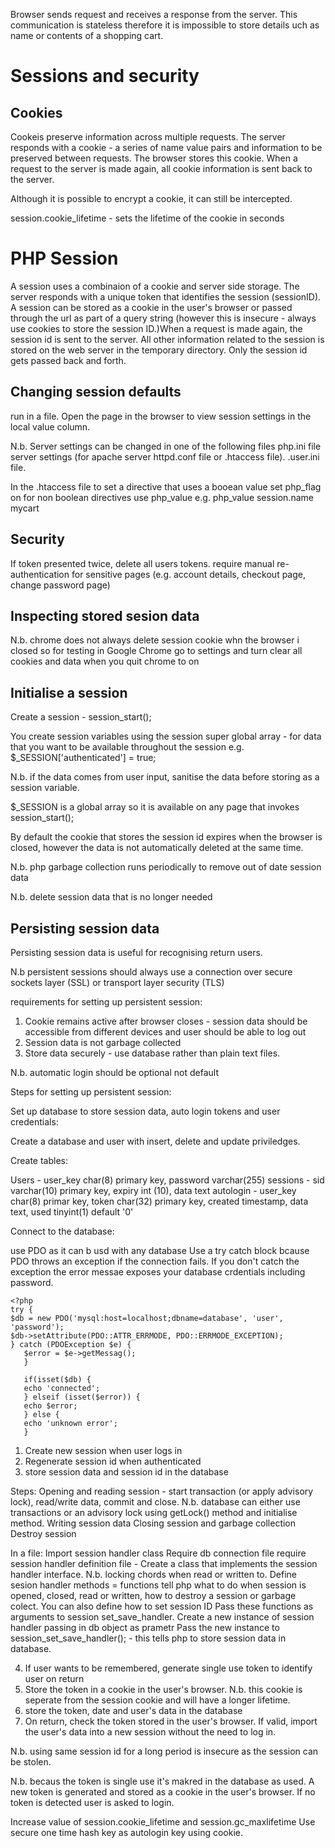 Browser sends request and receives a response from the server. This communication is stateless therefore it is impossible to store details uch as name or contents of a 
shopping cart.

Sessions and security
=========================

Cookies
--------
Cookeis preserve information across multiple requests.  The server responds with a cookie - a series of name value pairs and information to be preserved between requests. 
The browser stores this cookie. When a request to the server is made again, all cookie information is sent back to the server. 

Although it is possible to encrypt a cookie, it can still be intercepted.

session.cookie_lifetime - sets the lifetime of the cookie in seconds

PHP Session
=============
A session uses a combinaion of a cookie and server side storage.  The server responds with a unique token that identifies the session (sessionID).
A session can be stored as a cookie in the user's browser or passed through the url as part of a query string (however this is insecure - always use cookies 
to store the session ID.)When a request is made again, the session id is sent to the server.  All other information related to the session is stored on the 
web server in the temporary directory.  Only the session id gets passed back and forth.

Changing session defaults
--------------------------
run <?php php info(); ?> in a file.  Open the page in the browser to view session settings in the local value column.

N.b. Server settings can be changed in one of the following files php.ini file server settings (for apache server httpd.conf file or .htaccess file). .user.ini file.

In the .htaccess file to set a directive that uses a booean value set php_flag <directive name> on
  for non boolean directives use php_value <directive name> <value to set>
  e.g. php_value session.name mycart
  
Security
---------
If token presented twice, delete all users tokens.
require manual re-authentication for sensitive pages (e.g. account details, checkout page, change password page)
  
Inspecting stored sesion data
-------------------------------
N.b. chrome does not always delete session cookie whn the browser i closed so for testing in Google Chrome go to settings and turn clear all cookies and data when you 
quit chrome to on

Initialise a session
--------------------
Create a session - session_start();

You create session variables using the session super global array - for data that you want to be available throughout the session e.g. $_SESSION['authenticated'] = true;

N.b. if the data comes from user input, sanitise the data before storing as a session variable.

$_SESSION is a global array so it is available on any page that invokes session_start();

By default the cookie that stores the session id expires when the browser is closed, however the data is not automatically deleted at the same time.

N.b. php garbage collection runs periodically to remove out of date session data

N.b. delete session data that is no longer needed

Persisting session data
-----------------------
Persisting session data is useful for recognising return users. 

N.b persistent sessions should always use a connection over secure sockets layer (SSL) or transport layer security (TLS)

requirements for setting up persistent session:
1. Cookie remains active after browser closes - session data should be accessible from different devices and user should be able to log out
2. Session data is not garbage collected
3. Store data securely - use database rather than plain text files.

N.b. automatic login should be optional not default

Steps for setting up persistent session:

Set up database to store session data, auto login tokens and user credentials:

Create a database and user with insert, delete and update priviledges.

Create tables:

Users - user_key char(8) primary key, password varchar(255)
sessions - sid varchar(10) primary key, expiry int (10), data text
autologin - user_key char(8) primar key, token char(32) primary key, created timestamp, data text, used tinyint(1) default '0'

Connect to the database:

use PDO as it can b usd with any database
Use a try catch block bcause PDO throws an exception if the connection fails. If you don't catch the exception the error messae exposes your database crdentials
including password.

```
<?php
try {
$db = new PDO('mysql:host=localhost;dbname=database', 'user', 'password');
$db->setAttribute(PDO::ATTR_ERRMODE, PDO::ERRMODE_EXCEPTION);
} catch (PDOException $e) {
   $error = $e->getMessag();
   }
   
   if(isset($db) {
   echo 'connected';
   } elseif (isset($error)) {
   echo $error;
   } else {
   echo 'unknown error';
   }
```

1. Create new session when user logs in
2. Regenerate session id when authenticated
3. store session data and session id in the database

Steps:
Opening and reading session - start transaction (or apply advisory lock), read/write data, commit and close. N.b. database can either use transactions
or an advisory lock using getLock() method and initialise method.
Writing session data
Closing session and garbage collection
Destroy session

In a file:
Import session handler class
Require db connection file
require session handler definition file - Create a class that implements the session handler interface. N.b. locking chords when read or written to.
Define sesion handler methods = functions tell php what to do when session is opened, closed, read or written, how to destroy a session or garbage colect.
You can also define how to set session ID Pass these functions as arguments to session set_save_handler.
Create a new instance of session handler passing in db object as prametr
Pass the new instance to session_set_save_handler(); - this tells php to store session data in database.

4. If user wants to be remembered, generate single use token to identify user on return
5. Store the token in a cookie in the user's browser. N.b. this cookie is seperate from the session cookie and will have a longer lifetime.
6. store the token, date and user's data in the database
7. On return, check the token stored in the user's browser. If valid, import the user's data into a new session without the need to log in.

N.b. using same session id for a long period is insecure as the session can be stolen.

N.b. becaus the token is single use it's makred in the database as used.  A new token is generated and stored as a cookie in the user's browser. 
If no token is detected user is asked to login.

Increase value of session.cookie_lifetime and session.gc_maxlifetime
Use secure one time hash key as autologin key using cookie.

